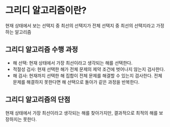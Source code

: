 # 그리디 알고리즘이란?
현재 상태에서 보는 선택지 중 최선의 선택지가 전체 선택지 중 최선의 선택지라고 가정하는 알고리즘

## 그리디 알고리즘 수행 과정
- 해 선택: 현재 상태에서 가장 최선이라고 생각되는 해를 선택한다.
- 적절성 검사: 현재 선택한 해가 전체 문제의 제약 조건에 벗어나지 않는지 검사한다.
- 해 검사: 현재까지 선택한 해 집합이 전체 문제를 해결할 수 있는지 검사한다. 전체 문제를 해결하지 못한다면 해 선택으로 돌아가 같은 과정을 반복한다.

## 그리디 알고리즘의 단점
현재 상태에서 가장 최선이라고 생각되는 해를 찾아가지만, 결과적으로 최적의 해를 보장하지는 못한다.

